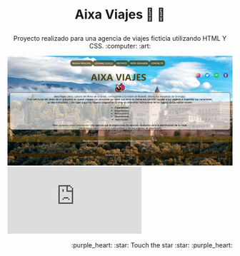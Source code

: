 # **<p align="center">  Aixa Viajes  :palm_tree: :ocean:</p>**

<p align="center">  Proyecto realizado para una agencia de viajes ficticia utilizando HTML Y CSS. :computer: :art: </p>


![alt text](https://github.com/FranaGan5/aixaviajes.github.io/blob/main/aixa.jpg?raw=true)
![alt text](https://github.com/FranaGan5/aixaviajes.github.io/Contacto.html)
<p align="right"> :purple_heart: :star: Touch the star :star: :purple_heart: </p>




<!--
**FranaGan5/FranaGan5** is a ✨ _special_ ✨ repository because its `README.md` (this file) appears on your GitHub profile.

Here are some ideas to get you started:

- 🔭 I’m currently working on ...
- 🌱 I’m currently learning ...
- 👯 I’m looking to collaborate on ...
- 🤔 I’m looking for help with ...
- 💬 Ask me about ...
- 📫 How to reach me: ...
- 😄 Pronouns: ...
- ⚡ Fun fact: ...
-->
